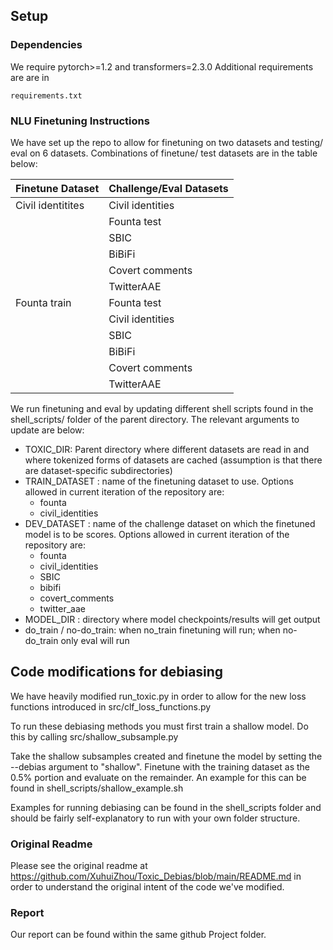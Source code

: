 ## Setup 

### Dependencies

We require pytorch>=1.2 and transformers=2.3.0  Additional requirements are are
in

`requirements.txt`

### NLU Finetuning Instructions

We have set up the repo to allow for finetuning on two datasets and testing/ eval on 6 datasets. Combinations of finetune/ test datasets are in the table below:

| Finetune Dataset     | Challenge/Eval Datasets                                         |
|----------------------|-----------------------------------------------------------------|
| Civil identitites    | Civil identities                                                |
|                      | Founta test                                                     |
|                      | SBIC                                                            |
|                      | BiBiFi                                                |
|                      | Covert comments                                             |
|                      | TwitterAAE                                                  |
| Founta train         | Founta test  |
|                      | Civil identities                                             |
|                      | SBIC                                                            |
|                      | BiBiFi                                                |
|                      | Covert comments                                             |
|                      | TwitterAAE                                                  |

We run finetuning and eval by updating different shell scripts found in the shell_scripts/ folder of the parent directory. The relevant arguments to update are below:

* TOXIC_DIR: Parent directory where different datasets are read in and where tokenized forms of datasets are cached (assumption is that there are dataset-specific subdirectories)
* TRAIN_DATASET : name of the finetuning dataset to use. Options allowed in current iteration of the repository are:
  *  founta
  *  civil_identities
* DEV_DATASET : name of the challenge dataset on which the finetuned model is to be scores. Options allowed in current iteration of the repository are:
  *  founta
  *  civil_identities
  *  SBIC
  *  bibifi
  *  covert_comments 
  *  twitter_aae
* MODEL_DIR : directory where model checkpoints/results will get output 
* do_train / no-do_train: when no_train finetuning will run; when no-do_train only eval will run

## Code modifications for debiasing

We have heavily modified run_toxic.py in order to allow for the new loss functions introduced in src/clf_loss_functions.py

To run these debiasing methods you must first train a shallow model. Do this by calling src/shallow_subsample.py

Take the shallow subsamples created and finetune the model by setting the --debias argument to "shallow". Finetune with the training dataset as the 0.5% portion and evaluate on the remainder. An example for this can be found in shell_scripts/shallow_example.sh

Examples for running debiasing can be found in the shell_scripts folder and should be fairly self-explanatory to run with your own folder structure.

### Original Readme

Please see the original readme at https://github.com/XuhuiZhou/Toxic_Debias/blob/main/README.md in order to understand the original intent of the code we've modified.

### Report

 Our report can be found within the same github Project folder.